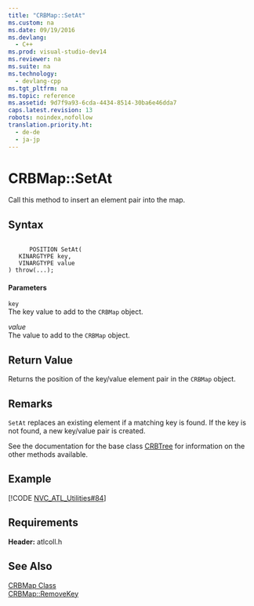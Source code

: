 ```yaml
---
title: "CRBMap::SetAt"
ms.custom: na
ms.date: 09/19/2016
ms.devlang: 
  - C++
ms.prod: visual-studio-dev14
ms.reviewer: na
ms.suite: na
ms.technology: 
  - devlang-cpp
ms.tgt_pltfrm: na
ms.topic: reference
ms.assetid: 9d7f9a93-6cda-4434-8514-30ba6e46dda7
caps.latest.revision: 13
robots: noindex,nofollow
translation.priority.ht: 
  - de-de
  - ja-jp
---
```

# CRBMap::SetAt
Call this method to insert an element pair into the map.  
  
## Syntax  
  
```  
  
      POSITION SetAt(  
   KINARGTYPE key,  
   VINARGTYPE value   
) throw(...);  
```  
  
#### Parameters  
 `key`  
 The key value to add to the `CRBMap` object.  
  
 *value*  
 The value to add to the `CRBMap` object.  
  
## Return Value  
 Returns the position of the key/value element pair in the `CRBMap` object.  
  
## Remarks  
 `SetAt` replaces an existing element if a matching key is found. If the key is not found, a new key/value pair is created.  
  
 See the documentation for the base class [CRBTree](../vs140/CRBTree-Class.md) for information on the other methods available.  
  
## Example  
 [!CODE [NVC_ATL_Utilities#84](../CodeSnippet/VS_Snippets_Cpp/NVC_ATL_Utilities#84)]  
  
## Requirements  
 **Header:** atlcoll.h  
  
## See Also  
 [CRBMap Class](../vs140/CRBMap-Class.md)   
 [CRBMap::RemoveKey](../vs140/CRBMap--RemoveKey.md)